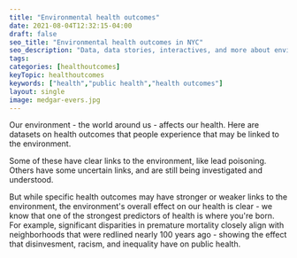 ```yaml
---
title: "Environmental health outcomes"
date: 2021-08-04T12:32:15-04:00
draft: false
seo_title: "Environmental health outcomes in NYC"
seo_description: "Data, data stories, interactives, and more about environmental health outcomes in NYC."
tags: 
categories: [healthoutcomes]
keyTopic: healthoutcomes
keywords: ["health","public health","health outcomes"]
layout: single
image: medgar-evers.jpg
---
```


Our environment - the world around us - affects our health. Here are datasets on health outcomes that people experience that may be linked to the environment. 

Some of these have clear links to the environment, like lead poisoning. Others have some uncertain links, and are still being investigated and understood.

But while specific health outcomes may have stronger or weaker links to the environment, the environment's overall effect on our health is clear - we know that one of the strongest predictors of health is where you're born. For example, significant disparities in premature mortality closely align with neighborhoods that were redlined nearly 100 years ago - showing the effect that disinvesment, racism, and inequality have on public health. 
